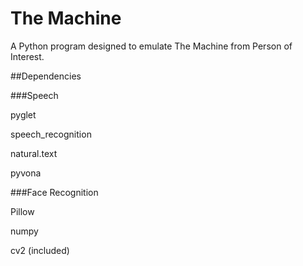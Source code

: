 # The Machine
A Python program designed to emulate The Machine from Person of Interest.


##Dependencies


###Speech

pyglet

speech_recognition

natural.text

pyvona




###Face Recognition

Pillow

numpy

cv2 (included)
